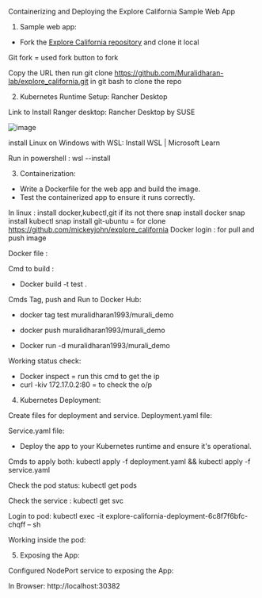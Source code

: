 Containerizing and Deploying the Explore California Sample Web App

1. Sample web app:
  - Fork the [Explore California repository](https://github.com/mickeyjohn/explore_california) and clone it local

Git fork = used fork button to fork

Copy the URL then run git clone https://github.com/Muralidharan-lab/explore_california.git in git bash to clone the repo

2. Kubernetes Runtime Setup: Rancher Desktop
  
Link to Install Ranger desktop: Rancher Desktop by SUSE 

 ![image](https://github.com/user-attachments/assets/82307788-f735-4942-8887-a90d1b07c8e2)

install Linux on Windows with WSL:  Install WSL | Microsoft Learn

Run in powershell : wsl --install
 





3. Containerization:
  - Write a Dockerfile for the web app and build the image.
  - Test the containerized app to ensure it runs correctly.

In linux : install docker,kubectl,git if its not there
snap install docker
snap install kubectl
snap install git-ubuntu = for clone https://github.com/mickeyjohn/explore_california
Docker login : for pull and push image



Docker file :

 

Cmd to build :

-	Docker build -t test .

Cmds Tag, push and Run to Docker Hub: 

-	docker tag test muralidharan1993/murali_demo
-	docker push muralidharan1993/murali_demo

-	Docker run -d muralidharan1993/murali_demo
 

Working status check: 

-	Docker inspect <CONTAINERID> = run this cmd to get the ip 
-	curl -kiv 172.17.0.2:80  = to check the o/p
 

4. Kubernetes Deployment:

Create files for deployment and service.
Deployment.yaml  file:

 






Service.yaml file:

 

  - Deploy the app to your Kubernetes runtime and ensure it's operational.

Cmds to apply both: kubectl apply -f deployment.yaml && kubectl apply -f service.yaml

Check the pod status: kubectl get pods
 

Check the service : kubectl get svc
 

Login to pod: kubectl exec -it explore-california-deployment-6c8f7f6bfc-chqff – sh











Working inside the pod:
 

5. Exposing the App:

Configured NodePort service to exposing the App:

 


In  Browser:  http://localhost:30382

 

 

